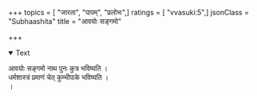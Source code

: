 +++
topics = [ "जारता", "पापम्", "प्रलोभः",]
ratings = [ "vvasuki:5",]
jsonClass = "Subhaashita"
title = "आवयोः सङ्गमो"

+++

<details open><summary>Text</summary>

आवयोः सङ्गमो नाथ पुनः कुत्र भविष्यति ।  
धर्मशास्त्रं प्रमाणं चेत् कुम्भीपाके भविष्यति ।  
।
</details>
